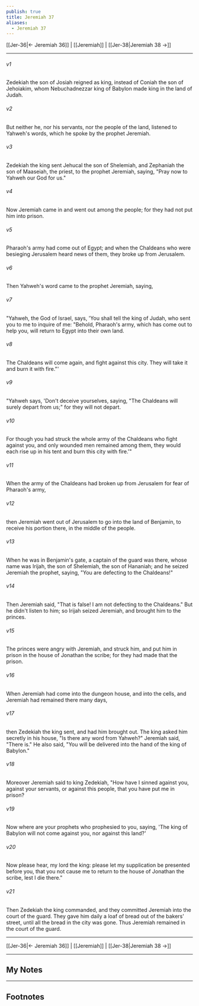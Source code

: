 ```yaml
---
publish: true
title: Jeremiah 37
aliases:
  - Jeremiah 37
---
```


[[Jer-36|← Jeremiah 36]] | [[Jeremiah]] | [[Jer-38|Jeremiah 38 →]]
***



###### v1 
Zedekiah the son of Josiah reigned as king, instead of Coniah the son of Jehoiakim, whom Nebuchadnezzar king of Babylon made king in the land of Judah. 

###### v2 
But neither he, nor his servants, nor the people of the land, listened to Yahweh's words, which he spoke by the prophet Jeremiah. 

###### v3 
Zedekiah the king sent Jehucal the son of Shelemiah, and Zephaniah the son of Maaseiah, the priest, to the prophet Jeremiah, saying, "Pray now to Yahweh our God for us." 

###### v4 
Now Jeremiah came in and went out among the people; for they had not put him into prison. 

###### v5 
Pharaoh's army had come out of Egypt; and when the Chaldeans who were besieging Jerusalem heard news of them, they broke up from Jerusalem. 

###### v6 
Then Yahweh's word came to the prophet Jeremiah, saying, 

###### v7 
"Yahweh, the God of Israel, says, 'You shall tell the king of Judah, who sent you to me to inquire of me: "Behold, Pharaoh's army, which has come out to help you, will return to Egypt into their own land. 

###### v8 
The Chaldeans will come again, and fight against this city. They will take it and burn it with fire."' 

###### v9 
"Yahweh says, 'Don't deceive yourselves, saying, "The Chaldeans will surely depart from us;" for they will not depart. 

###### v10 
For though you had struck the whole army of the Chaldeans who fight against you, and only wounded men remained among them, they would each rise up in his tent and burn this city with fire.'" 

###### v11 
When the army of the Chaldeans had broken up from Jerusalem for fear of Pharaoh's army, 

###### v12 
then Jeremiah went out of Jerusalem to go into the land of Benjamin, to receive his portion there, in the middle of the people. 

###### v13 
When he was in Benjamin's gate, a captain of the guard was there, whose name was Irijah, the son of Shelemiah, the son of Hananiah; and he seized Jeremiah the prophet, saying, "You are defecting to the Chaldeans!" 

###### v14 
Then Jeremiah said, "That is false! I am not defecting to the Chaldeans." But he didn't listen to him; so Irijah seized Jeremiah, and brought him to the princes. 

###### v15 
The princes were angry with Jeremiah, and struck him, and put him in prison in the house of Jonathan the scribe; for they had made that the prison. 

###### v16 
When Jeremiah had come into the dungeon house, and into the cells, and Jeremiah had remained there many days, 

###### v17 
then Zedekiah the king sent, and had him brought out. The king asked him secretly in his house, "Is there any word from Yahweh?" Jeremiah said, "There is." He also said, "You will be delivered into the hand of the king of Babylon." 

###### v18 
Moreover Jeremiah said to king Zedekiah, "How have I sinned against you, against your servants, or against this people, that you have put me in prison? 

###### v19 
Now where are your prophets who prophesied to you, saying, 'The king of Babylon will not come against you, nor against this land?' 

###### v20 
Now please hear, my lord the king: please let my supplication be presented before you, that you not cause me to return to the house of Jonathan the scribe, lest I die there." 

###### v21 
Then Zedekiah the king commanded, and they committed Jeremiah into the court of the guard. They gave him daily a loaf of bread out of the bakers' street, until all the bread in the city was gone. Thus Jeremiah remained in the court of the guard.

***
[[Jer-36|← Jeremiah 36]] | [[Jeremiah]] | [[Jer-38|Jeremiah 38 →]]

---
## My Notes

---
## Footnotes